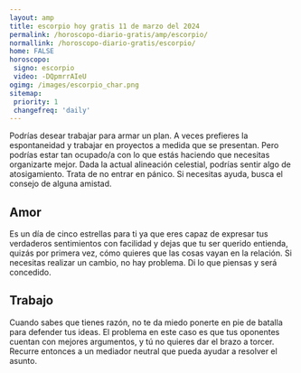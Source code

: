 ```yaml
---
layout: amp
title: escorpio hoy gratis 11 de marzo del 2024 
permalink: /horoscopo-diario-gratis/amp/escorpio/
normallink: /horoscopo-diario-gratis/escorpio/
home: FALSE
horoscopo:
 signo: escorpio
 video: -DQpmrrAIeU
ogimg: /images/escorpio_char.png
sitemap:
 priority: 1
 changefreq: 'daily'
---
```



Podrías desear trabajar para armar un plan. A veces prefieres la espontaneidad y trabajar en proyectos a medida que se presentan. Pero podrías estar tan ocupado/a con lo que estás haciendo que necesitas organizarte mejor. Dada la actual alineación celestial, podrías sentir algo de atosigamiento. Trata de no entrar en pánico. Si necesitas ayuda, busca el consejo de alguna amistad.

## Amor

Es un día de cinco estrellas para ti ya que eres capaz de expresar tus verdaderos sentimientos con facilidad y dejas que tu ser querido entienda, quizás por primera vez, cómo quieres que las cosas vayan en la relación. Si necesitas realizar un cambio, no hay problema. Di lo que piensas y será concedido.

## Trabajo

Cuando sabes que tienes razón, no te da miedo ponerte en pie de batalla para defender tus ideas. El problema en este caso es que tus oponentes cuentan con mejores argumentos, y tú no quieres dar el brazo a torcer. Recurre entonces a un mediador neutral que pueda ayudar a resolver el asunto.